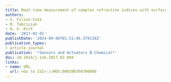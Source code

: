 ```yaml
---
title: Real-time measurement of complex refractive indices with surface plasmon resonance
authors:
- S. Filion-Cote
- M. Tabrizian
- A. G. Kirk
date: '2017-01-01'
publishDate: '2024-09-06T01:51:46.379138Z'
publication_types:
- article-journal
publication: '*Sensors and Actuators B-Chemical*'
doi: 10.1016/j.snb.2017.02.004
links:
- name: URL
  url: <Go to ISI>://WOS:000398760700088
---
```


